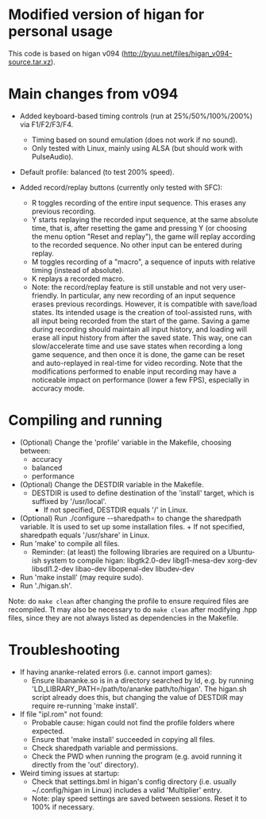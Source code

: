 Modified version of higan for personal usage
============================================

This code is based on higan v094 
(http://byuu.net/files/higan_v094-source.tar.xz).


Main changes from v094
======================

* Added keyboard-based timing controls (run at 25%/50%/100%/200%)
    via F1/F2/F3/F4.
    - Timing based on sound emulation (does not work if no sound).
    - Only tested with Linux, mainly using ALSA 
        (but should work with PulseAudio).
* Default profile: balanced (to test 200% speed).

* Added record/replay buttons (currently only tested with SFC):
    - R toggles recording of the entire input sequence. This erases
      any previous recording.
    - Y starts replaying the recorded input sequence, at the same absolute
      time, that is, after resetting the game and pressing Y (or choosing the
      menu option "Reset and replay"), the game will replay according to the
      recorded sequence. No other input can be entered during replay.
    - M toggles recording of a "macro", a sequence of inputs with relative
      timing (instead of absolute).
    - K replays a recorded macro.
    - Note: the record/replay feature is still unstable and not very 
            user-friendly. In particular, any new recording of an input 
            sequence erases previous recordings. However, it is compatible
            with save/load states.
            Its intended usage is the creation of tool-assisted runs, with
            all input being recorded from the start of the game. Saving a
            game during recording should maintain all input history, and
            loading will erase all input history from after the saved state.
            This way, one can slow/accelerate time and use save states when
            recording a long game sequence, and then once it is done, 
            the game can be reset and auto-replayed in real-time for 
            video recording.
            Note that the modifications performed to enable input recording
            may have a noticeable impact on performance (lower a few FPS), 
            especially in accuracy mode.

Compiling and running
=====================

* (Optional) Change the 'profile' variable in the Makefile, choosing between:
    - accuracy
    - balanced
    - performance
* (Optional) Change the DESTDIR variable in the Makefile.
    - DESTDIR is used to define destination of the 'install' target, 
        which is suffixed by '/usr/local'.
        +   If not specified, DESTDIR equals '/' in Linux.
* (Optional) Run ./configure --sharedpath=<path> to change the sharedpath
    variable. It is used to set up some installation files.
        +   If not specified, sharedpath equals '/usr/share' in Linux.
* Run 'make' to compile all files.
    - Reminder: (at least) the following libraries are required on a Ubuntu-ish
        system to compile higan: 
        libgtk2.0-dev libgl1-mesa-dev xorg-dev libsdl1.2-dev libao-dev libopenal-dev libudev-dev
* Run 'make install' (may require sudo).
* Run './higan.sh'.

Note: do `make clean` after changing the profile to ensure required files 
  are recompiled. Tt may also be necessary to do `make clean` after modifying 
  .hpp files, since they are not always listed as dependencies in the Makefile.


Troubleshooting
===============

* If having ananke-related errors (i.e. cannot import games):
    - Ensure libananke.so is in a directory searched by ld,
        e.g. by running 'LD_LIBRARY_PATH=/path/to/ananke path/to/higan'.
        The higan.sh script already does this, but changing the value
        of DESTDIR may require re-running 'make install'.
* If file "ipl.rom" not found:
    - Probable cause: higan could not find the profile folders where expected.
    - Ensure that 'make install' succeeded in copying all files.
    - Check sharedpath variable and permissions.
    - Check the PWD when running the program (e.g. avoid running it directly
      from the 'out' directory).
* Weird timing issues at startup:
    - Check that settings.bml in higan's config directory
        (i.e. usually ~/.config/higan in Linux)
        includes a valid 'Multiplier' entry.
    - Note: play speed settings are saved between sessions.
        Reset it to 100% if necessary.
